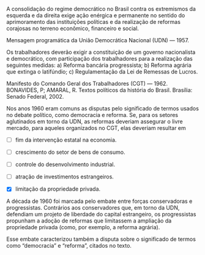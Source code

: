 

A consolidação do regime democrático no Brasil contra os extremismos da esquerda e da direita exige ação enérgica e permanente no sentido do aprimoramento das instituições políticas e da realização de reformas corajosas no terreno econômico, financeiro e social.

Mensagem programática da União Democrática Nacional (UDN) — 1957.

Os trabalhadores deverão exigir a constituição de um governo nacionalista e democrático, com participação dos trabalhadores para a realização das seguintes medidas: a) Reforma bancária progressista; b) Reforma agrária que extinga o latifúndio; c) Regulamentação da Lei de Remessas de Lucros.

Manifesto do Comando Geral dos Trabalhadores (CGT) — 1962. BONAVIDES, P; AMARAL, R. Textos políticos da história do Brasil. Brasília: Senado Federal, 2002.

Nos anos 1960 eram comuns as disputas pelo significado de termos usados no debate político, como democracia e reforma. Se, para os setores aglutinados em torno da UDN, as reformas deveriam assegurar o livre mercado, para aqueles organizados no CGT, elas deveriam resultar em



- [ ] fim da intervenção estatal na economia.
- [ ] crescimento do setor de bens de consumo.
- [ ] controle do desenvolvimento industrial.
- [ ] atração de investimentos estrangeiros.
- [x] limitação da propriedade privada.


A década de 1960 foi marcada pelo embate entre forças conservadoras e progressistas. Contrários aos conservadores que, em torno da UDN, defendiam um projeto de liberdade do capital estrangeiro, os progressistas propunham a adoção de reformas que limitassem a ampliação da propriedade privada (como, por exemplo, a reforma agrária).

Esse embate caracterizou também a disputa sobre o significado de termos como “democracia” e “reforma”, citados no texto.
